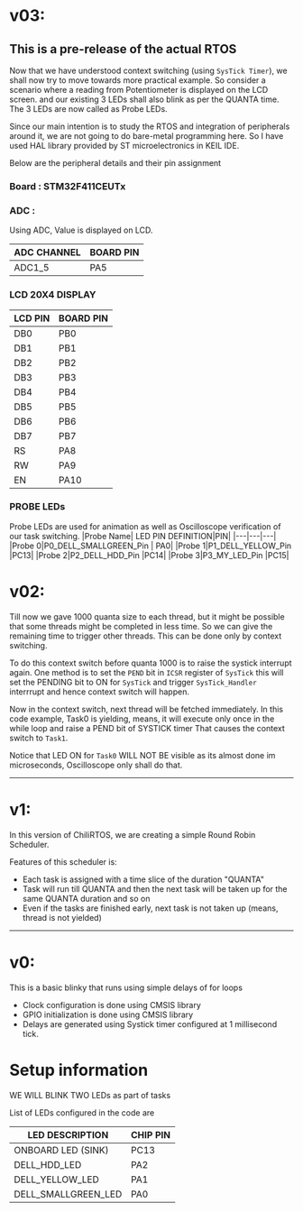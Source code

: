 # v03:
## This is a pre-release of the actual RTOS

Now that we have understood context switching (using ```SysTick Timer```), we shall now try to move towards more practical example.
So consider a scenario where a reading from Potentiometer is displayed on the LCD screen. and our existing 3 LEDs shall also blink as per the QUANTA time. The 3 LEDs are now called as Probe LEDs.

Since our main intention is to study the RTOS and integration of peripherals around it, we are not going to do bare-metal programming here. So I have used HAL library provided by ST microelectronics in KEIL IDE.

Below are the peripheral details and their pin assignment
### Board : STM32F411CEUTx

### ADC :
Using ADC, Value is displayed on LCD.
	
| ADC CHANNEL | BOARD PIN|
|-------------|----------|
|ADC1_5|PA5|

### LCD 20X4 DISPLAY

| LCD PIN | BOARD PIN |
|---------|-----------|
|DB0|PB0|
|DB1|PB1|
|DB2|PB2|
|DB3|PB3|
|DB4|PB4|
|DB5|PB5|
|DB6|PB6|
|DB7|PB7|
|RS|PA8|
|RW|PA9|
|EN|PA10|

### PROBE LEDs
Probe LEDs are used for animation as well as Oscilloscope verification of our task switching.
|Probe Name| LED PIN DEFINITION|PIN|
|---|---|---|
|Probe 0|P0_DELL_SMALLGREEN_Pin | PA0|
|Probe 1|P1_DELL_YELLOW_Pin |PC13|
|Probe 2|P2_DELL_HDD_Pin |PC14|
|Probe 3|P3_MY_LED_Pin |PC15|
# v02:
Till now we gave 1000 quanta size to each thread, but it might be possible that some threads might be completed in less time.
So we can give the remaining time to trigger other threads.
This can be done only by context switching.

To do this context switch before quanta 1000 is to raise the systick interrupt again.
One method is to set the ``PEND`` bit in ``ICSR`` register of ``SysTick``
this will set the PENDING bit to ON for ``SysTick`` and trigger ``SysTick_Handler`` interrrupt and hence context switch will happen.

Now in the context switch, next thread will be fetched immediately.
In this code example, Task0 is yielding, means, it will execute only once in the while loop and raise a PEND bit of SYSTICK timer
That causes the context switch to ``Task1``.

Notice that LED ON for ``Task0`` WILL NOT BE visible as its almost done im microseconds, Oscilloscope only shall do that.

---
# v1:

In this version of ChiliRTOS, we are creating a simple Round Robin Scheduler.

Features of this scheduler is:
* Each task is assigned with a time slice of the duration "QUANTA"
* Task will run till QUANTA and then the next task will be taken up for the same QUANTA duration and so on
* Even if the tasks are finished early, next task is not taken up (means, thread is not yielded)

---
# v0:

This is a basic blinky that runs using simple delays of for loops

* Clock configuration is done using CMSIS library
* GPIO initialization is done using CMSIS library
* Delays are generated using Systick timer configured at 1 millisecond tick.

# Setup information
WE WILL BLINK TWO LEDs as part of tasks

List of LEDs configured in the code are

| LED DESCRIPTION | CHIP PIN |
|-----------------|----------|
|ONBOARD LED (SINK)|PC13|
|DELL_HDD_LED|PA2|
|DELL_YELLOW_LED|PA1|
|DELL_SMALLGREEN_LED|PA0|
